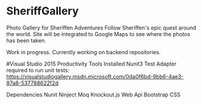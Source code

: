 # SheriffGallery
Photo Gallery for Sheriffen Adventures
Follow Sheriffen's epic quest around the world. Site will be integrated to Google Maps to see where the photos has been taken.

Work in progress. 
Currently working on backend repositories.

#Visual Studio 2015
Productivity Tools Installed
Nunit3 Test Adapter required to run unit tests: https://visualstudiogallery.msdn.microsoft.com/0da0f6bd-9bb6-4ae3-87a8-537788622f2d

Dependencies
Nunit
Ninject
Moq
Knockout.js
Web Api
Bootstrap CSS
